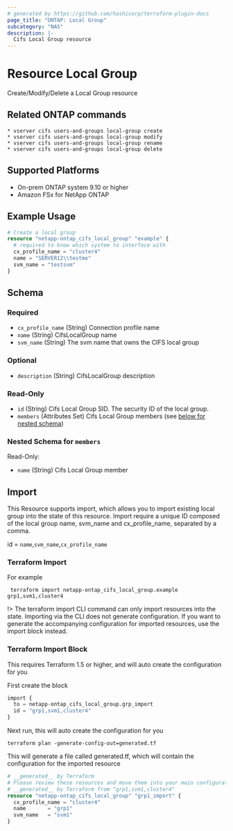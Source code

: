```yaml
---
# generated by https://github.com/hashicorp/terraform-plugin-docs
page_title: "ONTAP: Local Group"
subcategory: "NAS"
description: |-
  Cifs Local Group resource
---
```


# Resource Local Group

Create/Modify/Delete a Local Group resource

## Related ONTAP commands

```commandline
* vserver cifs users-and-groups local-group create
* vserver cifs users-and-groups local-group modify
* vserver cifs users-and-groups local-group rename
* vserver cifs users-and-groups local-group delete
```

## Supported Platforms

* On-prem ONTAP system 9.10 or higher
* Amazon FSx for NetApp ONTAP

## Example Usage

```terraform
# Create a local group
resource "netapp-ontap_cifs_local_group" "example" {
  # required to know which system to interface with
  cx_profile_name = "cluster4"
  name = "SERVER12\\testme"
  svm_name = "testsvm"
}
```
<!-- schema generated by tfplugindocs -->
## Schema

### Required

- `cx_profile_name` (String) Connection profile name
- `name` (String) CifsLocalGroup name
- `svm_name` (String) The svm name that owns the CIFS local group

### Optional

- `description` (String) CifsLocalGroup description

### Read-Only

- `id` (String) Cifs Local Group SID. The security ID of the local group.
- `members` (Attributes Set) Cifs Local Group members (see [below for nested schema](#nestedatt--members))

<a id="nestedatt--members"></a>

### Nested Schema for `members`

Read-Only:

- `name` (String) Cifs Local Group member

## Import

This Resource supports import, which allows you to import existing local group into the state of this resource.
Import require a unique ID composed of the local group name, svm_name and cx_profile_name, separated by a comma.

 id = `name`,`svm_name`,`cx_profile_name`

### Terraform Import

 For example

 ```shell
  terraform import netapp-ontap_cifs_local_group.example grp1,svm1,cluster4
 ```

!> The terraform import CLI command can only import resources into the state. Importing via the CLI does not generate configuration. If you want to generate the accompanying configuration for imported resources, use the import block instead.

### Terraform Import Block

This requires Terraform 1.5 or higher, and will auto create the configuration for you

First create the block

```terraform
import {
  to = netapp-ontap_cifs_local_group.grp_import
  id = "grp1,svm1,cluster4"
}
```

Next run, this will auto create the configuration for you

```shell
terraform plan -generate-config-out=generated.tf
```

This will generate a file called generated.tf, which will contain the configuration for the imported resource

```terraform
# __generated__ by Terraform
# Please review these resources and move them into your main configuration files.
# __generated__ by Terraform from "grp1,svm1,cluster4"
resource "netapp-ontap_cifs_local_group" "grp1_import" {
  cx_profile_name = "cluster4"
  name       = "grp1"
  svm_name   = "svm1"
}
```
